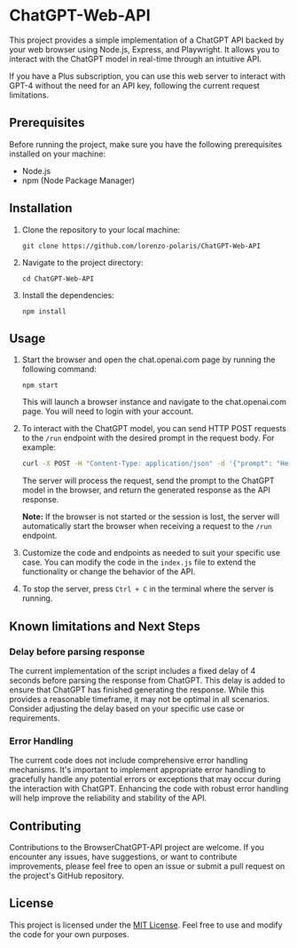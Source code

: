 # ChatGPT-Web-API

This project provides a simple implementation of a ChatGPT API backed by your web browser using Node.js, Express, and Playwright. It allows you to interact with the ChatGPT model in real-time through an intuitive API.

If you have a Plus subscription, you can use this web server to interact with GPT-4 without the need for an API key, following the current request limitations.

## Prerequisites

Before running the project, make sure you have the following prerequisites installed on your machine:

- Node.js
- npm (Node Package Manager)

## Installation

1. Clone the repository to your local machine:

   ```
   git clone https://github.com/lorenzo-polaris/ChatGPT-Web-API
   ```

2. Navigate to the project directory:

   ```
   cd ChatGPT-Web-API
   ```

3. Install the dependencies:

   ```
   npm install
   ```

## Usage

1. Start the browser and open the chat.openai.com page by running the following command:

   ```
   npm start
   ```

   This will launch a browser instance and navigate to the chat.openai.com page. You will need to login with your account.

2. To interact with the ChatGPT model, you can send HTTP POST requests to the `/run` endpoint with the desired prompt in the request body. For example:

   ```bash
   curl -X POST -H "Content-Type: application/json" -d '{"prompt": "Hello, ChatGPT!"}' http://localhost:3000/run
   ```

   The server will process the request, send the prompt to the ChatGPT model in the browser, and return the generated response as the API response.

   **Note:** If the browser is not started or the session is lost, the server will automatically start the browser when receiving a request to the `/run` endpoint.

3. Customize the code and endpoints as needed to suit your specific use case. You can modify the code in the `index.js` file to extend the functionality or change the behavior of the API.

4. To stop the server, press `Ctrl + C` in the terminal where the server is running.

## Known limitations and Next Steps

### Delay before parsing response
The current implementation of the script includes a fixed delay of 4 seconds before parsing the response from ChatGPT. This delay is added to ensure that ChatGPT has finished generating the response. While this provides a reasonable timeframe, it may not be optimal in all scenarios. Consider adjusting the delay based on your specific use case or requirements.

### Error Handling
The current code does not include comprehensive error handling mechanisms. It's important to implement appropriate error handling to gracefully handle any potential errors or exceptions that may occur during the interaction with ChatGPT. Enhancing the code with robust error handling will help improve the reliability and stability of the API.

## Contributing

Contributions to the BrowserChatGPT-API project are welcome. If you encounter any issues, have suggestions, or want to contribute improvements, please feel free to open an issue or submit a pull request on the project's GitHub repository.

## License

This project is licensed under the [MIT License](LICENSE). Feel free to use and modify the code for your own purposes.
